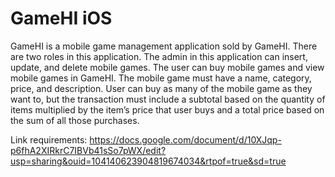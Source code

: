 # GameHI iOS

GameHI is a mobile game management application sold by GameHI. There are two roles in this application. The admin in this application can insert, update, and delete mobile games. The user can buy mobile games and view mobile games in GameHI. The mobile game must have a name, category, price, and description. User can buy as many of the mobile game as they want to, but the transaction must include a subtotal based on the quantity of items multiplied by the item’s price that user buys and a total price based on the sum of all those purchases.

Link requirements: https://docs.google.com/document/d/10XJqp-p6fhA2XIRkrC7IBVb41sSo7pWX/edit?usp=sharing&ouid=104140623904819674034&rtpof=true&sd=true
